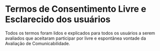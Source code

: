 <h1>Termos de Consentimento Livre e Esclarecido dos usuários</h1>
<p></p>
Todos os termos foram lidos e explicados para todos os usuários a serem avaliados que aceitaram participar por livre e espontânea vontade da Avaliação de Comunicabilidade.
